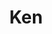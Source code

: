 ---
title: Ken
description: Lorem ipsum dolor sit amet consectetur adipisicing elit.
github_url: https://github.com/Bukkaraya/Ken
---
